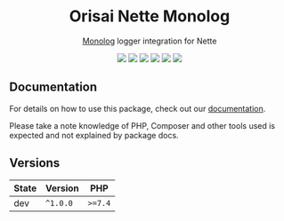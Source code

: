 <h1 align="center">Orisai Nette Monolog</h1>

<p align="center">
    <a href="https://github.com/Seldaek/monolog">Monolog</a> logger integration for Nette
</p>

<p align=center>
  <a href="https://github.com/orisai/nette-monolog/actions?query=workflow%3Aci"><img src="https://github.com/orisai/nette-monolog/workflows/ci/badge.svg"></a>
  <a href="https://coveralls.io/r/orisai/nette-monolog"><img src="https://badgen.net/coveralls/c/github/orisai/nette-monolog/v1.x?cache=300"></a>
  <a href="https://dashboard.stryker-mutator.io/reports/github.com/orisai/nette-monolog/v1.x"><img src="https://badge.stryker-mutator.io/github.com/orisai/nette-monolog/v1.x"></a>
  <a href="https://packagist.org/packages/orisai/nette-monolog"><img src="https://badgen.net/packagist/dt/orisai/nette-monolog?cache=3600"></a>
  <a href="https://packagist.org/packages/orisai/nette-monolog"><img src="https://badgen.net/packagist/v/orisai/nette-monolog?cache=3600"></a>
  <a href="https://choosealicense.com/licenses/mpl-2.0/"><img src="https://badgen.net/badge/license/MPL-2.0/blue?cache=3600"></a>
<p>

## Documentation

For details on how to use this package, check out our [documentation](docs/README.md).

Please take a note knowledge of PHP, Composer and other tools used is expected and not explained by package docs.

## Versions

| State  | Version      | PHP     |
|--------|--------------|---------|
| dev    | `^1.0.0`     | `>=7.4` |
